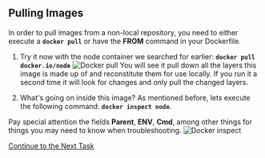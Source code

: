 ## Pulling Images
In order to pull images from a non-local repository, you need to either execute a **`docker pull`** or have the **FROM** command in your Dockerfile.

1. Try it now with the node container we searched for earlier:
**`docker pull docker.io/node`**
![Docker pull](https://github.com/Burwood/containers101/blob/azure/containers_lab/images/Azure_docker_pull_posh.png)
You will see it pull down all the layers this image is made up of and reconstitute them for use locally. If you run it a second time it will look for changes and only pull the changed layers.

2. What's going on inside this image? As mentioned before, lets execute the following command: **`docker inspect node`**. 

Pay special attention the fields **Parent**, **ENV**, **Cmd**,  among other things for things you may need to know when troubleshooting.
![Docker inspect](https://github.com/Burwood/containers101/blob/azure/containers_lab/images/Azure_docker_image_inspect_posh.png)


[Continue to the Next Task](https://github.com/Burwood/containers101/blob/azure/containers_lab/azure/task_4.md)
